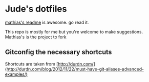 # Jude's dotfiles

[mathias's readme](https://github.com/mathiasbynens/dotfiles/) is awesome. go read it.

This repo is mostly for me but you're welcome to make suggestions. Mathias's is the project to fork


## Gitconfig the necessary shortcuts

Shortcuts are taken from [http://durdn.com/](http://durdn.com/blog/2012/11/22/must-have-git-aliases-advanced-examples/)
